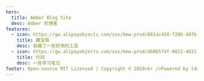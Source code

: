 ```yaml
---
hero:
  title: Amber Blog Site
  desc: Amber 的博客
features:
  - icon: https://gw.alipayobjects.com/zos/bmw-prod/881dc458-f20b-407b-947a-95104b5ec82b/k79dm8ih_w144_h144.png
    title: 藏宝阁
    desc: 收藏了一些好用的工具
  - icon: https://gw.alipayobjects.com/zos/bmw-prod/d60657df-0822-4631-9d7c-e7a869c2f21c/k79dmz3q_w126_h126.png
    title: 代码
    desc: 一些学习笔记
footer: Open-source MIT Licensed | Copyright © 2020<br />Powered by [dumi](https://d.umijs.org)
---
```


